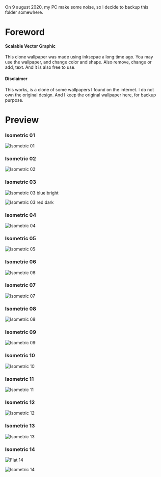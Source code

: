 On 9 august 2020, my PC make some noise, so I decide to backup this folder somewhere.

# Foreword

#### Scalable Vector Graphic

This clone wallpaper was made using inkscpae a long time ago.
You may use the wallpaper, and change color and shape.
Also remove, change or add, text.
And it is also free to use.

#### Disclaimer

This works, is a clone of some wallpapers I found on the internet.
I do not own the original design.
And I keep the original wallpaper here, for backup purpose.

# Preview

### Isometric 01

![Isometric 01][isometric-01]

[isometric-01]: https://github.com/epsi-rns/isometric-wallpaper/raw/master/preview/isometric-01.png

### Isometric 02

![Isometric 02][isometric-02]

[isometric-02]: https://github.com/epsi-rns/isometric-wallpaper/raw/master/preview/isometric-02.png

### Isometric 03

![Isometric 03 blue bright][isometric-03a]

![Isometric 03 red dark][isometric-03b]

[isometric-03a]: https://github.com/epsi-rns/isometric-wallpaper/raw/master/preview/isometric-03a.png
[isometric-03b]: https://github.com/epsi-rns/isometric-wallpaper/raw/master/preview/isometric-03b.png

### Isometric 04

![Isometric 04][isometric-04]

[isometric-04]: https://github.com/epsi-rns/isometric-wallpaper/raw/master/preview/isometric-04.png

### Isometric 05

![Isometric 05][isometric-05]

[isometric-05]: https://github.com/epsi-rns/isometric-wallpaper/raw/master/preview/isometric-05.png

### Isometric 06

![Isometric 06][isometric-06]

[isometric-06]: https://github.com/epsi-rns/isometric-wallpaper/raw/master/preview/isometric-06.png

### Isometric 07

![Isometric 07][isometric-07]

[isometric-07]: https://github.com/epsi-rns/isometric-wallpaper/raw/master/preview/isometric-07.png

### Isometric 08

![Isometric 08][isometric-08]

[isometric-08]: https://github.com/epsi-rns/isometric-wallpaper/raw/master/preview/isometric-08.png

### Isometric 09

![Isometric 09][isometric-09]

[isometric-09]: https://github.com/epsi-rns/isometric-wallpaper/raw/master/preview/isometric-09.png

### Isometric 10

![Isometric 10][isometric-10]

[isometric-10]: https://github.com/epsi-rns/isometric-wallpaper/raw/master/preview/isometric-10.png

### Isometric 11

![Isometric 11][isometric-11]

[isometric-11]: https://github.com/epsi-rns/isometric-wallpaper/raw/master/preview/isometric-11.png

### Isometric 12

![Isometric 12][isometric-12]

[isometric-12]: https://github.com/epsi-rns/isometric-wallpaper/raw/master/preview/isometric-12.png

### Isometric 13

![Isometric 13][isometric-13]

[isometric-13]: https://github.com/epsi-rns/isometric-wallpaper/raw/master/preview/isometric-13.png

### Isometric 14

![Flat 14][isometric-14a]

![Isometric 14][isometric-14b]

[isometric-14a]: https://github.com/epsi-rns/isometric-wallpaper/raw/master/preview/isometric-14a.png
[isometric-14b]: https://github.com/epsi-rns/isometric-wallpaper/raw/master/preview/isometric-14b.png
